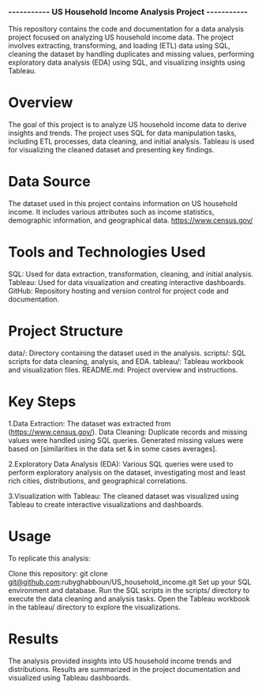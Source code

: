 ### ----------- US Household Income Analysis Project -----------
This repository contains the code and documentation for a data analysis project focused on analyzing US household income data. The project involves extracting, transforming, and loading (ETL) data using SQL, cleaning the dataset by handling duplicates and missing values, performing exploratory data analysis (EDA) using SQL, and visualizing insights using Tableau.

# Overview
The goal of this project is to analyze US household income data to derive insights and trends. The project uses SQL for data manipulation tasks, including ETL processes, data cleaning, and initial analysis. Tableau is used for visualizing the cleaned dataset and presenting key findings.

# Data Source
The dataset used in this project contains information on US household income. It includes various attributes such as income statistics, demographic information, and geographical data.
https://www.census.gov/

# Tools and Technologies Used
SQL: Used for data extraction, transformation, cleaning, and initial analysis.
Tableau: Used for data visualization and creating interactive dashboards.
GitHub: Repository hosting and version control for project code and documentation.

# Project Structure
data/: Directory containing the dataset used in the analysis.
scripts/: SQL scripts for data cleaning, analysis, and EDA.
tableau/: Tableau workbook and visualization files.
README.md: Project overview and instructions.

# Key Steps
1.Data Extraction: The dataset was extracted from (https://www.census.gov/).
Data Cleaning: Duplicate records and missing values were handled using SQL queries. Generated missing values were based on [similarities in the data set & in some cases averages].

2.Exploratory Data Analysis (EDA): Various SQL queries were used to perform exploratory analysis on the dataset, investigating most and least rich cities, distributions, and geographical correlations.

3.Visualization with Tableau: The cleaned dataset was visualized using Tableau to create interactive visualizations and dashboards.

# Usage
To replicate this analysis:

Clone this repository: git clone git@github.com:rubyghabboun/US_household_income.git
Set up your SQL environment and database.
Run the SQL scripts in the scripts/ directory to execute the data cleaning and analysis tasks.
Open the Tableau workbook in the tableau/ directory to explore the visualizations.

# Results
The analysis provided insights into US household income trends and distributions. Results are summarized in the project documentation and visualized using Tableau dashboards.
